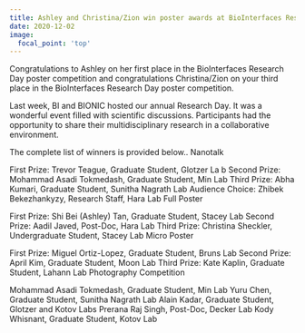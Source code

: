 ```yaml
---
title: Ashley and Christina/Zion win poster awards at BioInterfaces Research Day
date: 2020-12-02
image:
  focal_point: 'top'
---
```


Congratulations to Ashley on her first place in the BioInterfaces Research Day poster competition and congratulations Christina/Zion on your third place in the BioInterfaces Research Day poster competition.

<!--more-->

Last week, BI and BIONIC hosted our annual Research Day. It was a wonderful event filled with scientific discussions. Participants had the opportunity to share their multidisciplinary research in a collaborative environment.

The complete list of winners is provided below.. 
Nanotalk	 
 
First Prize:	Trevor Teague, Graduate Student, Glotzer La b
Second Prize:	Mohammad Asadi Tokmedash, Graduate Student, Min Lab
Third Prize:	Abha Kumari, Graduate Student, Sunitha Nagrath Lab
Audience Choice:	Zhibek Bekezhankyzy, Research Staff, Hara Lab
Full Poster	 
 
First Prize:	Shi Bei (Ashley) Tan, Graduate Student, Stacey Lab
Second Prize:	Aadil Javed, Post-Doc, Hara Lab
Third Prize:	Christina Sheckler, Undergraduate Student, Stacey Lab
Micro Poster	 
 
First Prize:	Miguel Ortiz-Lopez, Graduate Student, Bruns Lab
Second Prize:	April Kim, Graduate Student, Moon Lab
Third Prize:	Kate Kaplin, Graduate Student, Lahann Lab
Photography Competition	 
 
Mohammad Asadi Tokmedash, Graduate Student, Min Lab
Yuru Chen, Graduate Student, Sunitha Nagrath Lab
Alain Kadar, Graduate Student, Glotzer and Kotov Labs
Prerana Raj Singh, Post-Doc, Decker Lab
Kody Whisnant, Graduate Student, Kotov Lab
